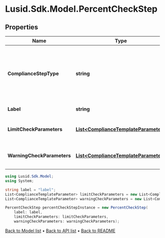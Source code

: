 # Lusid.Sdk.Model.PercentCheckStep

## Properties

Name | Type | Description | Notes
------------ | ------------- | ------------- | -------------
**ComplianceStepType** | **string** | . The available values are: FilterStep, GroupByStep, GroupFilterStep, BranchStep, RecombineStep, CheckStep, PercentCheckStep | 
**Label** | **string** | The label of the compliance step | 
**LimitCheckParameters** | [**List&lt;ComplianceTemplateParameter&gt;**](ComplianceTemplateParameter.md) | Parameters required for an absolute limit check | 
**WarningCheckParameters** | [**List&lt;ComplianceTemplateParameter&gt;**](ComplianceTemplateParameter.md) | Parameters required for a warning limit check | 

```csharp
using Lusid.Sdk.Model;
using System;

string label = "label";
List<ComplianceTemplateParameter> limitCheckParameters = new List<ComplianceTemplateParameter>();
List<ComplianceTemplateParameter> warningCheckParameters = new List<ComplianceTemplateParameter>();

PercentCheckStep percentCheckStepInstance = new PercentCheckStep(
    label: label,
    limitCheckParameters: limitCheckParameters,
    warningCheckParameters: warningCheckParameters);
```

[Back to Model list](../README.md#documentation-for-models) &#8226; [Back to API list](../README.md#documentation-for-api-endpoints) &#8226; [Back to README](../README.md)
